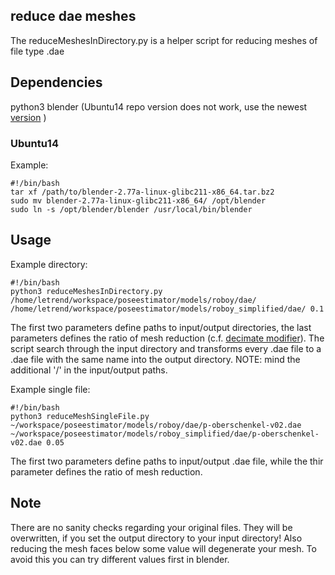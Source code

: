 ## reduce dae meshes
The reduceMeshesInDirectory.py is a helper script for reducing meshes of file type .dae

## Dependencies
python3
blender (Ubuntu14 repo version does not work, use the newest [version](https://www.blender.org/download/) )
### Ubuntu14 
Example: 
```
#!/bin/bash
tar xf /path/to/blender-2.77a-linux-glibc211-x86_64.tar.bz2
sudo mv blender-2.77a-linux-glibc211-x86_64/ /opt/blender
sudo ln -s /opt/blender/blender /usr/local/bin/blender
```
## Usage
Example directory:
```
#!/bin/bash
python3 reduceMeshesInDirectory.py /home/letrend/workspace/poseestimator/models/roboy/dae/ /home/letrend/workspace/poseestimator/models/roboy_simplified/dae/ 0.1
```
The first two parameters define paths to input/output directories, the last parameters defines the ratio of mesh reduction (c.f. [decimate modifier](https://www.blender.org/manual/modeling/modifiers/generate/decimate.html)). The script search through the input directory and transforms every .dae file to a .dae file with the same name into the output directory. NOTE: mind the additional '/' in the input/output paths.

Example single file:
```
#!/bin/bash
python3 reduceMeshSingleFile.py ~/workspace/poseestimator/models/roboy/dae/p-oberschenkel-v02.dae ~/workspace/poseestimator/models/roboy_simplified/dae/p-oberschenkel-v02.dae 0.05
```
The first two parameters define paths to input/output .dae file, while the thir parameter defines the ratio of mesh reduction.

## Note
There are no sanity checks regarding your original files. They will be overwritten, if you set the output directory to your input directory!
Also reducing the mesh faces below some value will degenerate your mesh. To avoid this you can try different values first in blender.
